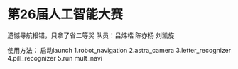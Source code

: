 # 第26届人工智能大赛
遗憾导航报错，只拿了省二等奖
队员：吕炜楷 陈亦杨 刘凯旋

使用方法：
启动launch
1.robot_navigation
2.astra_camera
3.letter_recognizer
4.pill_recognizer
  5.run mult_navi
